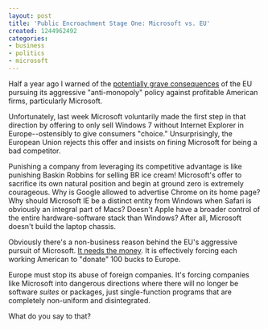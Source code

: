 ```yaml
---
layout: post
title: 'Public Encroachment Stage One: Microsoft vs. EU'
created: 1244962492
categories:
- business
- politics
- microsoft
---
```

Half a year ago I warned of the <a href="http://dailycow.org/node/444">potentially grave consequences</a> of the EU pursuing its aggressive "anti-monopoly" policy against profitable American firms, particularly Microsoft.

Unfortunately, last week Microsoft voluntarily made the first step in that direction by offering to only sell Windows 7 without Internet Explorer in Europe--ostensibly to give consumers "choice." Unsurprisingly, the European Union rejects this offer and insists on fining Microsoft for being a bad competitor.

Punishing a company from leveraging its competitive advantage is like punishing Baskin Robbins for selling BR ice cream! Microsoft's offer to sacrifice its own natural position and begin at ground zero is extremely courageous. Why is Google allowed to advertise Chrome on its home page? Why should Microsoft IE be a distinct entity from Windows when Safari is obviously an integral part of Macs? Doesn't Apple have a broader control of the entire hardware-software stack than Windows? After all, Microsoft doesn't build the laptop chassis.

Obviously there's a non-business reason behind the EU's aggressive pursuit of Microsoft. <a href="http://dailycow.org/node/512">It needs the money</a>. It is effectively forcing each working American to "donate" 100 bucks to Europe.

Europe must stop its abuse of foreign companies. It's forcing companies like Microsoft into dangerous directions where there will no longer be software <em>suites</em> or packages, just single-function programs that are completely non-uniform and disintegrated. 

What do you say to that?
